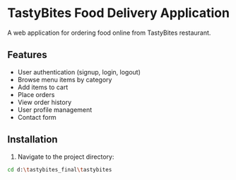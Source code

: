 # TastyBites Food Delivery Application

A web application for ordering food online from TastyBites restaurant.

## Features

- User authentication (signup, login, logout)
- Browse menu items by category
- Add items to cart
- Place orders
- View order history
- User profile management
- Contact form

## Installation

1. Navigate to the project directory:
```bash
cd d:\tastybites_final\tastybites
```